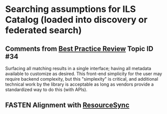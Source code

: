 # Searching assumptions for ILS Catalog (loaded into discovery or federated search)

## Comments from [Best Practice Review][BEST_PRACTICES] Topic ID #34
Surfacing all matching results in a single interface; having all metadata 
available to customize as desired. This front-end simplicity for the 
user may require backend complexity, but this "simplexity" is critical, 
and additional technical work by the library is acceptable as long as 
vendors provide a standardized way to do this (with APIs).


## FASTEN Alignment with [ResourceSync][RS]

[BEST_PRACTICES]: https://docs.google.com/spreadsheets/d/1iQrdLVUSCW-0FWlrKNGjZJkB8nPO5Z94pg1Ie8GIKhg/
[NCIP]: http://www.ncip.info/
[RS]: http://www.openarchives.org/rs/toc
